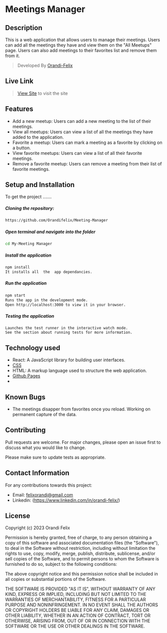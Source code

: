 # Meetings Manager

## Description  
This is a web application that allows users to manage their meetings. Users can add all the meetings they have and view them on the "All Meetups" page. Users can also add meetings to their favorites list and remove them from it.


>Developed By  [Orandi-Felix](https://github.com/Orandifelix)  
  

##  Live Link  
>[View Site](https://orandifelix.github.io/Project-eReviews/#Home)  to visit the site
  

## Features
  
* Add a new meetup: Users can add a new meeting to the list of their meetings.
* View all meetups: Users can view a list of all the meetings they have added to the application.
* Favorite a meetup: Users can mark a meeting as a favorite by clicking on a  button.
* View favorite meetups: Users can view a list of all their favorite meetings.
* Remove a favorite meetup: Users can remove a meeting from their list of favorite meetings.
    
## Setup and Installation  
To get the project .......  
  
##### Cloning the repository:  
```bash 
https://github.com/Orandifelix/Meeting-Manager
```
##### Open terminal and  navigate into the folder
 ```bash 
cd My-Meeting Manager
``` 

##### Install the application
```bash
npm install
It installs all  the  app dependancies. 
```


##### Run the application  
 ```bash 
 npm start
Runs the app in the development mode.
Open http://localhost:3000 to view it in your browser.

``` 
##### Testing the application  
 ```npm test
Launches the test runner in the interactive watch mode.
See the section about running tests for more information.
``` 
  
## Technology used  
  
* React: A JavaScript library for building user interfaces. 
* [CSS](https://www.w3schools.com/css/)  
* HTML: A markup language used to structure the web application.
* [Github Pages]()
*   
  
  
## Known Bugs  
* The meetings disapper from favorites once you reload. Working  on permanent capture of the data.

## Contributing
Pull requests are welcome. For major changes, please open an issue first to discuss what you would like to change.

Please make sure to update tests as appropriate.
  
## Contact Information   
For any contributions towards this project:

* Email: felixorandi@gmail.com
* Linkedin: (https://www.linkedin.com/in/orandi-felix/)
  
## License 

Copyright (c) 2023 Orandi Felix

Permission is hereby granted, free of charge, to any person obtaining a copy of this software and associated documentation files (the "Software"), to deal in the Software without restriction, including without limitation the rights to use, copy, modify, merge, publish, distribute, sublicense, and/or sell copies of the Software, and to permit persons to whom the Software is furnished to do so, subject to the following conditions:

The above copyright notice and this permission notice shall be included in all copies or substantial portions of the Software.

THE SOFTWARE IS PROVIDED "AS IT IS", WITHOUT WARRANTY OF ANY KIND, EXPRESS OR IMPLIED, INCLUDING BUT NOT LIMITED TO THE WARRANTIES OF MERCHANTABILITY, FITNESS FOR A PARTICULAR PURPOSE AND NONINFRINGEMENT. IN NO EVENT SHALL THE AUTHORS OR COPYRIGHT HOLDERS BE LIABLE FOR ANY CLAIM, DAMAGES OR OTHER LIABILITY, WHETHER IN AN ACTION OF CONTRACT, TORT OR OTHERWISE, ARISING FROM, OUT OF OR IN CONNECTION WITH THE SOFTWARE OR THE USE OR OTHER DEALINGS IN THE SOFTWARE.
